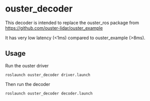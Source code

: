 # ouster_decoder

This decoder is intended to replace the ouster_ros package from https://github.com/ouster-lidar/ouster_example

It has very low latency (<1ms) compared to ouster_example (>8ms).

## Usage

Run the ouster driver 
```
roslaunch ouster_decoder driver.launch
```

Then run the decoder
```
roslaunch ouster_decoder decoder.launch
```
